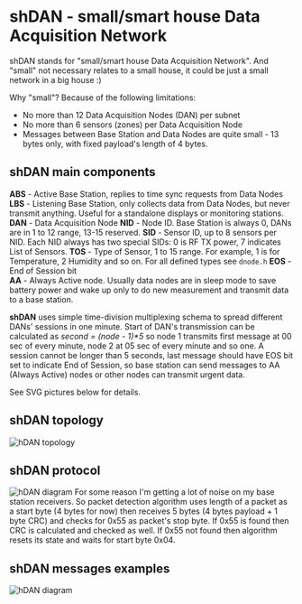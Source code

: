 shDAN - small/smart house Data Acquisition Network
=========================================
shDAN stands for "small/smart house Data Acquisition Network". And "small" not necessary relates to a small house, it could be just a small network in a big house :)

Why "small"? Because of the following limitations:
* No more than 12 Data Acquisition Nodes (DAN) per subnet
* No more than 6 sensors (zones) per Data Acquisition Node
* Messages between Base Station and Data Nodes are quite small - 13 bytes only, with fixed payload's length of 4 bytes.

shDAN main components
--------------------
**ABS** - Active Base Station, replies to time sync requests from Data Nodes
**LBS** - Listening Base Station, only collects data from Data Nodes, but never transmit anything. Useful for a standalone displays or monitoring stations.
**DAN** - Data Acquisition Node
**NID** - Node ID. Base Station is always 0, DANs are in 1 to 12 range, 13-15 reserved.
**SID** - Sensor ID, up to 8 sensors per NID. Each NID always has two special SIDs: 0 is RF TX power, 7 indicates List of Sensors.
**TOS** - Type of Sensor, 1 to 15 range. For example, 1 is for Temperature, 2 Humidity and so on. For all defined types see ```dnode.h```
**EOS** - End of Session bit  
**AA** - Always Active node. Usually data nodes are in sleep mode to save battery power and wake up only to do new measurement and transmit data to a base station.

**shDAN** uses simple time-division multiplexing schema to spread different DANs' sessions in one minute. Start of DAN's transmission can be calculated as _second = (node - 1)*5_ so node 1 transmits first message at 00 sec of every minute, node 2 at 05 sec of every minute and so one.   A session cannot be longer than 5 seconds, last message should have EOS bit set to indicate End of Session, so base station can send messages to AA (Always Active) nodes or other nodes can transmit urgent data.

See SVG pictures below for details. 

shDAN topology
-------------
![hDAN topology](https://rawgithub.com/achilikin/mmr70mod/master/hDAN_topology.svg)

shDAN protocol
-------------
![hDAN diagram](https://rawgithub.com/achilikin/mmr70mod/master/hDAN_protocol.svg)
For some reason I'm getting a lot of noise on my base station receivers. So packet detection algorithm uses length of a packet as a start byte (4 bytes for now) then receives 5 bytes (4 bytes payload + 1 byte CRC) and checks for 0x55 as packet's stop byte. If 0x55 is found then CRC is calculated and checked as well. If 0x55 not found then algorithm resets its state and waits for start byte 0x04. 

shDAN messages examples
----------------------
![hDAN diagram](https://rawgithub.com/achilikin/mmr70mod/master/hDAN_messages.svg)

 